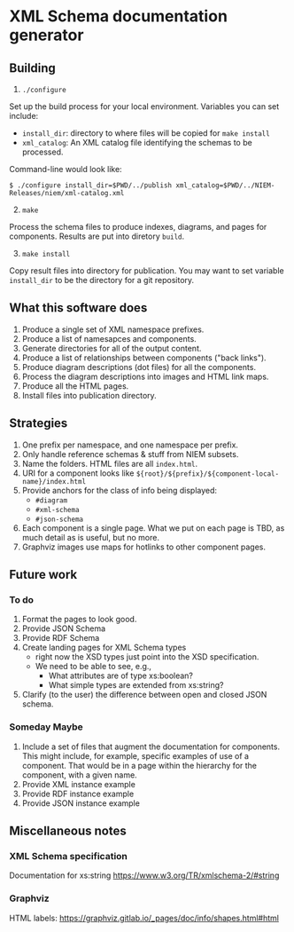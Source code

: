 
# XML Schema documentation generator

## Building

1. `./configure`

  Set up the build process for your local environment.  Variables you can set include:
  
  * `install_dir`: directory to where files will be copied for `make install`
  * `xml_catalog`: An XML catalog file identifying the schemas to be processed.
  
  Command-line would look like:
  
  ```
  $ ./configure install_dir=$PWD/../publish xml_catalog=$PWD/../NIEM-Releases/niem/xml-catalog.xml
  ```

2. `make`

  Process the schema files to produce indexes, diagrams, and pages for
  components. Results are put into diretory `build`.

3. `make install`

  Copy result files into directory for publication. You may want to set variable
  `install_dir` to be the directory for a git repository.

## What this software does

1. Produce a single set of XML namespace prefixes.
1. Produce a list of namesapces and components.
1. Generate directories for all of the output content.
1. Produce a list of relationships between components ("back links").
1. Produce diagram descriptions (dot files) for all the components.
1. Process the diagram descriptions into images and HTML link maps.
1. Produce all the HTML pages.
1. Install files into publication directory.

## Strategies

1. One prefix per namespace, and one namespace per prefix.
1. Only handle reference schemas & stuff from NIEM subsets.
1. Name the folders. HTML files are all `index.html`.
1. URI for a component looks like `${root}/${prefix}/${component-local-name}/index.html`
1. Provide anchors for the class of info being displayed:
    - `#diagram`
    - `#xml-schema`
    - `#json-schema`
1. Each component is a single page. What we put on each page is TBD, as much detail as is useful, but no more.
1. Graphviz images use maps for hotlinks to other component pages.

## Future work

### To do

1. Format the pages to look good.
1. Provide JSON Schema
1. Provide RDF Schema
1. Create landing pages for XML Schema types
    - right now the XSD types just point into the XSD specification.
    - We need to be able to see, e.g.,
        - What attributes are of type xs:boolean?
        - What simple types are extended from xs:string?
1. Clarify (to the user) the difference between open and closed JSON schema.

### Someday Maybe

1. Include a set of files that augment the documentation for components. This might include, for example, specific examples of use of a component. That would be in a page within the hierarchy for the component, with a given name.
1. Provide XML instance example
1. Provide RDF instance example
1. Provide JSON instance example

## Miscellaneous notes

### XML Schema specification

Documentation for xs:string <https://www.w3.org/TR/xmlschema-2/#string>

### Graphviz

HTML labels: <https://graphviz.gitlab.io/_pages/doc/info/shapes.html#html>
